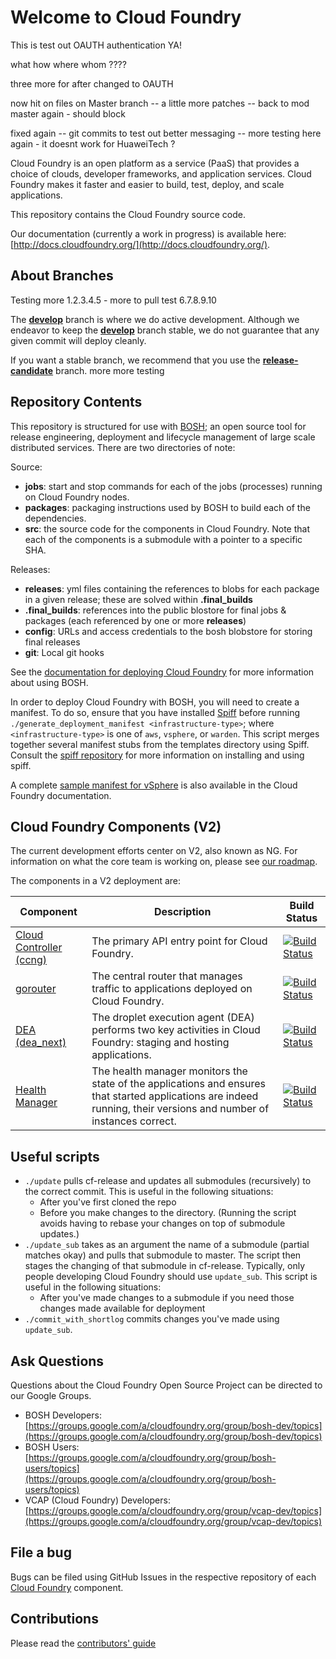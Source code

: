 # Welcome to Cloud Foundry
This is test out OAUTH authentication YA!

what how where whom ????

three more for after changed to OAUTH

now hit on files on Master branch -- a little more patches -- back to mod master again - should block

fixed again -- git commits to test out better messaging
-- more testing here again - it doesnt work for HuaweiTech ?


Cloud Foundry is an open platform as a service (PaaS) that provides a choice of clouds, developer frameworks, and application services. Cloud Foundry makes it faster and easier to build, test, deploy, and scale applications.

This repository contains the Cloud Foundry source code.

Our documentation (currently a work in progress) is available here: [http://docs.cloudfoundry.org/](http://docs.cloudfoundry.org/).

## About Branches
Testing more 1.2.3.4.5 - more to pull test 6.7.8.9.10

The [**develop**](https://github.com/cloudfoundry/cf-release/tree/develop) branch is where we do active development. Although we endeavor to keep the [**develop**](https://github.com/cloudfoundry/cf-release/tree/develop) branch stable, we do not guarantee that any given commit will deploy cleanly.

If you want a stable branch, we recommend that you use the [**release-candidate**](https://github.com/cloudfoundry/cf-release/tree/release-candidate) branch.
more more testing
## Repository Contents

This repository is structured for use with [BOSH](http://github.com/cloudfoundry/bosh); an open source tool for release engineering, deployment and lifecycle management of large scale distributed services. 
There are two directories of note:

Source:

- **jobs**: start and stop commands for each of the jobs (processes) running on Cloud Foundry nodes.
- **packages**: packaging instructions used by BOSH to build each of the dependencies.
- **src**: the source code for the components in Cloud Foundry. Note that each of the components is a submodule with a pointer to a specific SHA.

Releases:

- **releases**: yml files containing the references to blobs for each package in a given release; these are solved within **.final_builds**
- **.final_builds**: references into the public blostore for final jobs & packages (each referenced by one or more **releases**)
- **config**: URLs and access credentials to the bosh blobstore for storing final releases
- **git**: Local git hooks

See the [documentation for deploying Cloud Foundry](http://docs.cloudfoundry.org/deploying/) for more information about using BOSH.

In order to deploy Cloud Foundry with BOSH, you will need to create a manifest.
To do so, ensure that you have installed [Spiff](https://github.com/cloudfoundry-incubator/spiff) before running `./generate_deployment_manifest <infrastructure-type>`; where `<infrastructure-type>` is one of `aws`, `vsphere`, or `warden`.
This script merges together several manifest stubs from the templates directory using Spiff. Consult the [spiff repository](https://github.com/cloudfoundry-incubator/spiff) for more information on installing and using spiff.

A complete [sample manifest for vSphere](http://docs.cloudfoundry.org/deploying/vsphere/cloud-foundry-example-manifest.html) is also available in the Cloud Foundry documentation.

## Cloud Foundry Components (V2)

The current development efforts center on V2, also known as NG. For information on what the core team is working on, please see [our roadmap](http://github.com/cloudfoundry-community/cf-docs-contrib/wiki#roadmap-and-trackers).

The components in a V2 deployment are:

| Component                                                                     | Description                                                                                                                                                         | Build Status                                                                                                                                                 |
|-------------------------------------------------------------------------------|---------------------------------------------------------------------------------------------------------------------------------------------------------------------|--------------------------------------------------------------------------------------------------------------------------------------------------------------|
| [Cloud Controller (ccng)](http://github.com/cloudfoundry/cloud_controller_ng) | The primary API entry point for Cloud Foundry.                                                                                                                      |<a href="https://travis-ci.org/cloudfoundry/cloud_controller_ng"><img src="https://travis-ci.org/cloudfoundry/cloud_controller_ng.png" alt="Build Status"></a>|
| [gorouter](https://github.com/cloudfoundry/gorouter)                          | The central router that manages traffic to applications deployed on Cloud Foundry.                                                                                  |<a href="https://travis-ci.org/cloudfoundry/gorouter"><img src="https://travis-ci.org/cloudfoundry/gorouter.png" alt="Build Status"></a>                      |
| [DEA (dea_next)](https://github.com/cloudfoundry/dea_ng)                      | The droplet execution agent (DEA) performs two key activities in Cloud Foundry: staging and hosting applications.                                                   |<a href="https://travis-ci.org/cloudfoundry/dea_ng"><img src="https://travis-ci.org/cloudfoundry/dea_ng.png" alt="Build Status"></a>                          |
| [Health Manager](https://github.com/cloudfoundry/hm9000)                      | The health manager monitors the state of the applications and ensures that started applications are indeed running, their versions and number of instances correct. |<a href="https://travis-ci.org/cloudfoundry/health_manager"><img src="https://travis-ci.org/cloudfoundry/health_manager.png" alt="Build Status"></a>          |

## Useful scripts

* `./update` pulls cf-release and updates all submodules (recursively) to the correct commit.
This is useful in the following situations:
  * After you've first cloned the repo
  * Before you make changes to the directory. (Running the script avoids having to rebase your changes on top of submodule updates.)
* `./update_sub` takes as an argument the name of a submodule (partial matches okay) and pulls that submodule to master. The script then stages the changing of that submodule in cf-release.
Typically, only people developing Cloud Foundry should use `update_sub`.
This script is useful in the following situations:
  * After you've made changes to a submodule if you need those changes made available for deployment
* `./commit_with_shortlog` commits changes you've made using `update_sub`.

## Ask Questions

Questions about the Cloud Foundry Open Source Project can be directed to our Google Groups.

* BOSH Developers: [https://groups.google.com/a/cloudfoundry.org/group/bosh-dev/topics](https://groups.google.com/a/cloudfoundry.org/group/bosh-dev/topics)
* BOSH Users:[https://groups.google.com/a/cloudfoundry.org/group/bosh-users/topics](https://groups.google.com/a/cloudfoundry.org/group/bosh-users/topics)
* VCAP (Cloud Foundry) Developers: [https://groups.google.com/a/cloudfoundry.org/group/vcap-dev/topics](https://groups.google.com/a/cloudfoundry.org/group/vcap-dev/topics)

## File a bug

Bugs can be filed using GitHub Issues in the respective repository of each [Cloud Foundry](http://github.com/cloudfoundry) component.

## Contributions

Please read the [contributors' guide](https://github.com/cloudfoundry/cf-release/blob/master/CONTRIBUTING.md)
